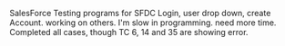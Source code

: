 SalesForce Testing programs for SFDC Login, user drop down, create Account.
working on others.
I'm slow in programming.
need more time.
Completed all cases, though TC 6, 14 and 35 are showing error.
